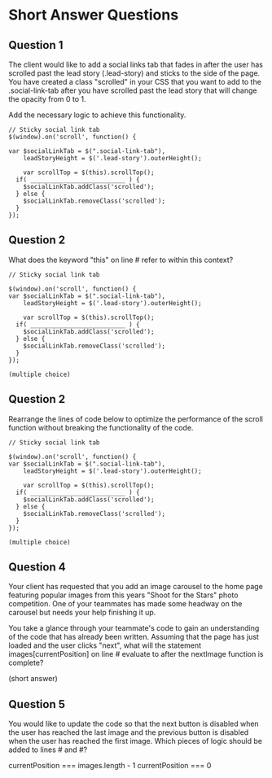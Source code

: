 # Short Answer Questions

## Question 1
The client would like to add a social links tab that fades in after the user has scrolled past the lead story (.lead-story) and sticks to the side of the page. You have created a class "scrolled" in your CSS that you want to add to the .social-link-tab after you have scrolled past the lead story that will change the opacity from 0 to 1.

Add the necessary logic to achieve this functionality.

	// Sticky social link tab
	$(window).on('scroll', function() {

	var $socialLinkTab = $(".social-link-tab"),
	    leadStoryHeight = $('.lead-story').outerHeight();

		var scrollTop = $(this).scrollTop();
	  if( __________________________ ) {
	    $socialLinkTab.addClass('scrolled');
	  } else {
	    $socialLinkTab.removeClass('scrolled');
	  }
	});


## Question 2
What does the keyword "this" on line # refer to within this context? 

	// Sticky social link tab

	$(window).on('scroll', function() {
	var $socialLinkTab = $(".social-link-tab"),
	    leadStoryHeight = $('.lead-story').outerHeight();

		var scrollTop = $(this).scrollTop();
	  if( __________________________ ) {
	    $socialLinkTab.addClass('scrolled');
	  } else {
	    $socialLinkTab.removeClass('scrolled');
	  }
	});

	(multiple choice)

## Question 2
Rearrange the lines of code below to optimize the performance of the scroll function without breaking the functionality of the code.

	// Sticky social link tab

	$(window).on('scroll', function() {
	var $socialLinkTab = $(".social-link-tab"),
	    leadStoryHeight = $('.lead-story').outerHeight();

		var scrollTop = $(this).scrollTop();
	  if( __________________________ ) {
	    $socialLinkTab.addClass('scrolled');
	  } else {
	    $socialLinkTab.removeClass('scrolled');
	  }
	});

	(multiple choice)



## Question 4
Your client has requested that you add an image carousel to the home page featuring popular images from this years "Shoot for the Stars" photo competition. One of your teammates has made some headway on the carousel but needs your help finishing it up.

You take a glance through your teammate's code to gain an understanding of the code that has already been written. Assuming that the page has just loaded and the user clicks "next", what will the statement images[currentPosition] on line # evaluate to after the nextImage function is complete?

(short answer)


## Question 5
You would like to update the code so that the next button is disabled when the user has reached the last image and the previous button is disabled when the user has reached the first image. Which pieces of logic should be added to lines # and #?

currentPosition === images.length - 1
currentPosition === 0


